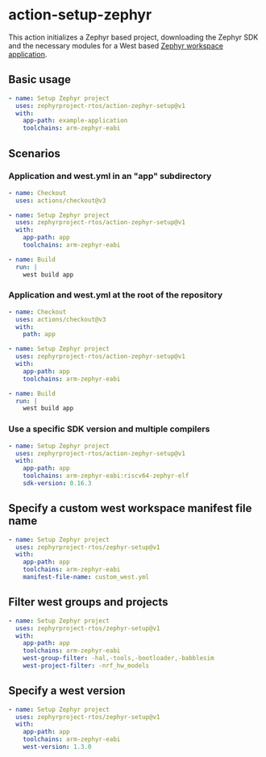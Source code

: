 # action-setup-zephyr

This action initializes a Zephyr based project, downloading the Zephyr SDK and
the necessary modules for a West based [Zephyr workspace application][1].

## Basic usage

```yaml
- name: Setup Zephyr project
  uses: zephyrproject-rtos/action-zephyr-setup@v1
  with:
    app-path: example-application
    toolchains: arm-zephyr-eabi
```

## Scenarios

### Application and west.yml in an "app" subdirectory

```yaml
- name: Checkout
  uses: actions/checkout@v3

- name: Setup Zephyr project
  uses: zephyrproject-rtos/action-zephyr-setup@v1
  with:
    app-path: app
    toolchains: arm-zephyr-eabi

- name: Build
  run: |
    west build app
```

### Application and west.yml at the root of the repository

```yaml
- name: Checkout
  uses: actions/checkout@v3
  with:
    path: app

- name: Setup Zephyr project
  uses: zephyrproject-rtos/action-zephyr-setup@v1
  with:
    app-path: app
    toolchains: arm-zephyr-eabi

- name: Build
  run: |
    west build app
```

### Use a specific SDK version and multiple compilers

```yaml
- name: Setup Zephyr project
  uses: zephyrproject-rtos/action-zephyr-setup@v1
  with:
    app-path: app
    toolchains: arm-zephyr-eabi:riscv64-zephyr-elf
    sdk-version: 0.16.3
```

## Specify a custom west workspace manifest file name

```yaml
- name: Setup Zephyr project
  uses: zephyrproject-rtos/zephyr-setup@v1
  with:
    app-path: app
    toolchains: arm-zephyr-eabi
    manifest-file-name: custom_west.yml
```

## Filter west groups and projects

```yaml
- name: Setup Zephyr project
  uses: zephyrproject-rtos/zephyr-setup@v1
  with:
    app-path: app
    toolchains: arm-zephyr-eabi
    west-group-filter: -hal,-tools,-bootloader,-babblesim
    west-project-filter: -nrf_hw_models
```

## Specify a west version

```yaml
- name: Setup Zephyr project
  uses: zephyrproject-rtos/zephyr-setup@v1
  with:
    app-path: app
    toolchains: arm-zephyr-eabi
    west-version: 1.3.0
```

[1]: https://docs.zephyrproject.org/latest/develop/application/index.html#zephyr-workspace-app
